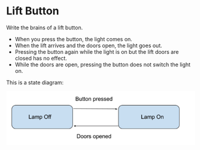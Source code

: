 # Lift Button

Write the brains of a lift button. 
- When you press the button, the light comes on. 
- When the lift arrives and the doors
open, the light goes out. 
- Pressing the button again while the light is on but the lift doors are closed has no effect.
- While the doors are open, pressing the button does not switch the light on. 

This is a state diagram:

![State Diagram](/src/test/resources/images/lift_button_states_transitions.png)

 